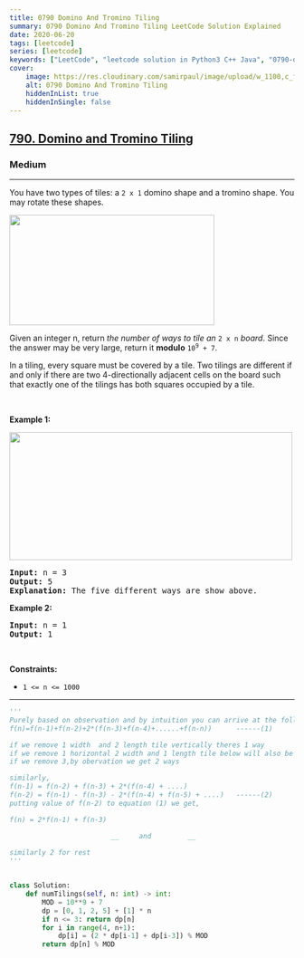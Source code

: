 ```yaml
---
title: 0790 Domino And Tromino Tiling
summary: 0790 Domino And Tromino Tiling LeetCode Solution Explained
date: 2020-06-20
tags: [leetcode]
series: [leetcode]
keywords: ["LeetCode", "leetcode solution in Python3 C++ Java", "0790-domino-and-tromino-tiling LeetCode Solution Explained"]
cover:
    image: https://res.cloudinary.com/samirpaul/image/upload/w_1100,c_fit,co_rgb:FFFFFF,l_text:Arial_75_bold:0790 Domino And Tromino Tiling - Solution Explained/problem-solving.webp
    alt: 0790 Domino And Tromino Tiling
    hiddenInList: true
    hiddenInSingle: false
---
```



<h2><a href="https://leetcode.com/problems/domino-and-tromino-tiling/">790. Domino and Tromino Tiling</a></h2><h3>Medium</h3><hr><div><p>You have two types of tiles: a <code>2 x 1</code> domino shape and a tromino shape. You may rotate these shapes.</p>
<img alt="" src="https://assets.leetcode.com/uploads/2021/07/15/lc-domino.jpg" style="width: 362px; height: 195px;">
<p>Given an integer n, return <em>the number of ways to tile an</em> <code>2 x n</code> <em>board</em>. Since the answer may be very large, return it <strong>modulo</strong> <code>10<sup>9</sup> + 7</code>.</p>

<p>In a tiling, every square must be covered by a tile. Two tilings are different if and only if there are two 4-directionally adjacent cells on the board such that exactly one of the tilings has both squares occupied by a tile.</p>

<p>&nbsp;</p>
<p><strong class="example">Example 1:</strong></p>
<img alt="" src="https://assets.leetcode.com/uploads/2021/07/15/lc-domino1.jpg" style="width: 500px; height: 226px;">
<pre><strong>Input:</strong> n = 3
<strong>Output:</strong> 5
<strong>Explanation:</strong> The five different ways are show above.
</pre>

<p><strong class="example">Example 2:</strong></p>

<pre><strong>Input:</strong> n = 1
<strong>Output:</strong> 1
</pre>

<p>&nbsp;</p>
<p><strong>Constraints:</strong></p>

<ul>
	<li><code>1 &lt;= n &lt;= 1000</code></li>
</ul>
</div>

---




```python
'''
Purely based on observation and by intuition you can arrive at the follwing formula->
f(n)=f(n-1)+f(n-2)+2*(f(n-3)+f(n-4)+......+f(n-n))      ------(1)

if we remove 1 width  and 2 length tile vertically theres 1 way
if we remove 1 horizontal 2 width and 1 length tile below will also be same width tile so only 1 way
if we remove 3,by obervation we get 2 ways    

similarly,
f(n-1) = f(n-2) + f(n-3) + 2*(f(n-4) + ....)   
f(n-2) = f(n-1) - f(n-3) - 2*(f(n-4) + f(n-5) + ....)   ------(2)
putting value of f(n-2) to equation (1) we get,

f(n) = 2*f(n-1) + f(n-3)

                         __     and         __
                                                                       |  __|          |__ |   
similarly 2 for rest 
'''


class Solution:
    def numTilings(self, n: int) -> int:
        MOD = 10**9 + 7
        dp = [0, 1, 2, 5] + [1] * n
        if n <= 3: return dp[n]
        for i in range(4, n+1):
            dp[i] = (2 * dp[i-1] + dp[i-3]) % MOD 
        return dp[n] % MOD
    

```
